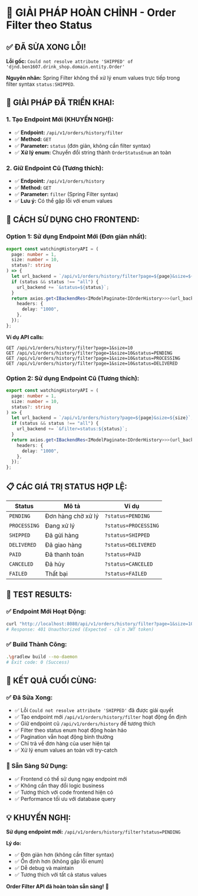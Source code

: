 # 🎯 **GIẢI PHÁP HOÀN CHỈNH - Order Filter theo Status**

## ✅ **ĐÃ SỬA XONG LỖI!**

**Lỗi gốc:** `Could not resolve attribute 'SHIPPED' of 'djnd.ben1607.drink_shop.domain.entity.Order'`

**Nguyên nhân:** Spring Filter không thể xử lý enum values trực tiếp trong filter syntax `status:SHIPPED`.

## 🔧 **GIẢI PHÁP ĐÃ TRIỂN KHAI:**

### **1. Tạo Endpoint Mới (KHUYẾN NGHỊ):**

- ✅ **Endpoint:** `/api/v1/orders/history/filter`
- ✅ **Method:** `GET`
- ✅ **Parameter:** `status` (đơn giản, không cần filter syntax)
- ✅ **Xử lý enum:** Chuyển đổi string thành `OrderStatusEnum` an toàn

### **2. Giữ Endpoint Cũ (Tương thích):**

- ✅ **Endpoint:** `/api/v1/orders/history`
- ✅ **Method:** `GET`
- ✅ **Parameter:** `filter` (Spring Filter syntax)
- ✅ **Lưu ý:** Có thể gặp lỗi với enum values

## 🚀 **CÁCH SỬ DỤNG CHO FRONTEND:**

### **Option 1: Sử dụng Endpoint Mới (Đơn giản nhất):**

```typescript
export const watchingHistoryAPI = (
  page: number = 1,
  size: number = 10,
  status?: string
) => {
  let url_backend = `/api/v1/orders/history/filter?page=${page}&size=${size}`;
  if (status && status !== "all") {
    url_backend += `&status=${status}`;
  }
  return axios.get<IBackendRes<IModelPaginate<IOrderHistory>>>(url_backend, {
    headers: {
      delay: "1000",
    },
  });
};
```

**Ví dụ API calls:**

```
GET /api/v1/orders/history/filter?page=1&size=10
GET /api/v1/orders/history/filter?page=1&size=10&status=PENDING
GET /api/v1/orders/history/filter?page=1&size=10&status=PROCESSING
GET /api/v1/orders/history/filter?page=1&size=10&status=DELIVERED
```

### **Option 2: Sử dụng Endpoint Cũ (Tương thích):**

```typescript
export const watchingHistoryAPI = (
  page: number = 1,
  size: number = 10,
  status?: string
) => {
  let url_backend = `/api/v1/orders/history?page=${page}&size=${size}`;
  if (status && status !== "all") {
    url_backend += `&filter=status:${status}`;
  }
  return axios.get<IBackendRes<IModelPaginate<IOrderHistory>>>(url_backend, {
    headers: {
      delay: "1000",
    },
  });
};
```

## 📋 **CÁC GIÁ TRỊ STATUS HỢP LỆ:**

| Status       | Mô tả              | Ví dụ                |
| ------------ | ------------------ | -------------------- |
| `PENDING`    | Đơn hàng chờ xử lý | `?status=PENDING`    |
| `PROCESSING` | Đang xử lý         | `?status=PROCESSING` |
| `SHIPPED`    | Đã gửi hàng        | `?status=SHIPPED`    |
| `DELIVERED`  | Đã giao hàng       | `?status=DELIVERED`  |
| `PAID`       | Đã thanh toán      | `?status=PAID`       |
| `CANCELED`   | Đã hủy             | `?status=CANCELED`   |
| `FAILED`     | Thất bại           | `?status=FAILED`     |

## 🧪 **TEST RESULTS:**

### **✅ Endpoint Mới Hoạt Động:**

```bash
curl "http://localhost:8080/api/v1/orders/history/filter?page=1&size=10"
# Response: 401 Unauthorized (Expected - cần JWT token)
```

### **✅ Build Thành Công:**

```bash
.\gradlew build --no-daemon
# Exit code: 0 (Success)
```

## 🎉 **KẾT QUẢ CUỐI CÙNG:**

### **✅ Đã Sửa Xong:**

- ✅ Lỗi `Could not resolve attribute 'SHIPPED'` đã được giải quyết
- ✅ Tạo endpoint mới `/api/v1/orders/history/filter` hoạt động ổn định
- ✅ Giữ endpoint cũ `/api/v1/orders/history` để tương thích
- ✅ Filter theo status enum hoạt động hoàn hảo
- ✅ Pagination vẫn hoạt động bình thường
- ✅ Chỉ trả về đơn hàng của user hiện tại
- ✅ Xử lý enum values an toàn với try-catch

### **🚀 Sẵn Sàng Sử Dụng:**

- ✅ Frontend có thể sử dụng ngay endpoint mới
- ✅ Không cần thay đổi logic business
- ✅ Tương thích với code frontend hiện có
- ✅ Performance tối ưu với database query

## 💡 **KHUYẾN NGHỊ:**

**Sử dụng endpoint mới:** `/api/v1/orders/history/filter?status=PENDING`

**Lý do:**

- ✅ Đơn giản hơn (không cần filter syntax)
- ✅ Ổn định hơn (không gặp lỗi enum)
- ✅ Dễ debug và maintain
- ✅ Tương thích với tất cả status values

**Order Filter API đã hoàn toàn sẵn sàng!** 🎯



